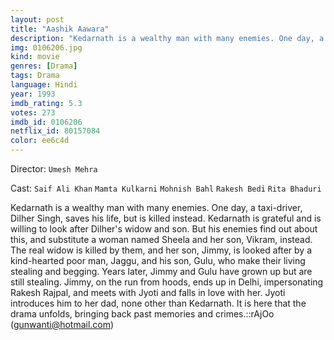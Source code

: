 ```yaml
---
layout: post
title: "Aashik Aawara"
description: "Kedarnath is a wealthy man with many enemies. One day, a taxi-driver, Dilher Singh, saves his life, but is killed instead. Kedarnath is grateful and is willing to look after Dilher's widow and son. But his enemies find out about this, and substitute a woman named Sheela and her son, Vikram, instead. The real widow is killed by them, and her son, Jimmy, is looked after by a kind-hearted poor man, Jaggu, and his son, Gulu, who make their living stealing and begging. Years later, Jimmy and Gulu have grown up but are still stealing. Jimmy, on the ru.."
img: 0106206.jpg
kind: movie
genres: [Drama]
tags: Drama 
language: Hindi
year: 1993
imdb_rating: 5.3
votes: 273
imdb_id: 0106206
netflix_id: 80157084
color: ee6c4d
---
```

Director: `Umesh Mehra`  

Cast: `Saif Ali Khan` `Mamta Kulkarni` `Mohnish Bahl` `Rakesh Bedi` `Rita Bhaduri` 

Kedarnath is a wealthy man with many enemies. One day, a taxi-driver, Dilher Singh, saves his life, but is killed instead. Kedarnath is grateful and is willing to look after Dilher's widow and son. But his enemies find out about this, and substitute a woman named Sheela and her son, Vikram, instead. The real widow is killed by them, and her son, Jimmy, is looked after by a kind-hearted poor man, Jaggu, and his son, Gulu, who make their living stealing and begging. Years later, Jimmy and Gulu have grown up but are still stealing. Jimmy, on the run from hoods, ends up in Delhi, impersonating Rakesh Rajpal, and meets with Jyoti and falls in love with her. Jyoti introduces him to her dad, none other than Kedarnath. It is here that the drama unfolds, bringing back past memories and crimes.::rAjOo (gunwanti@hotmail.com)